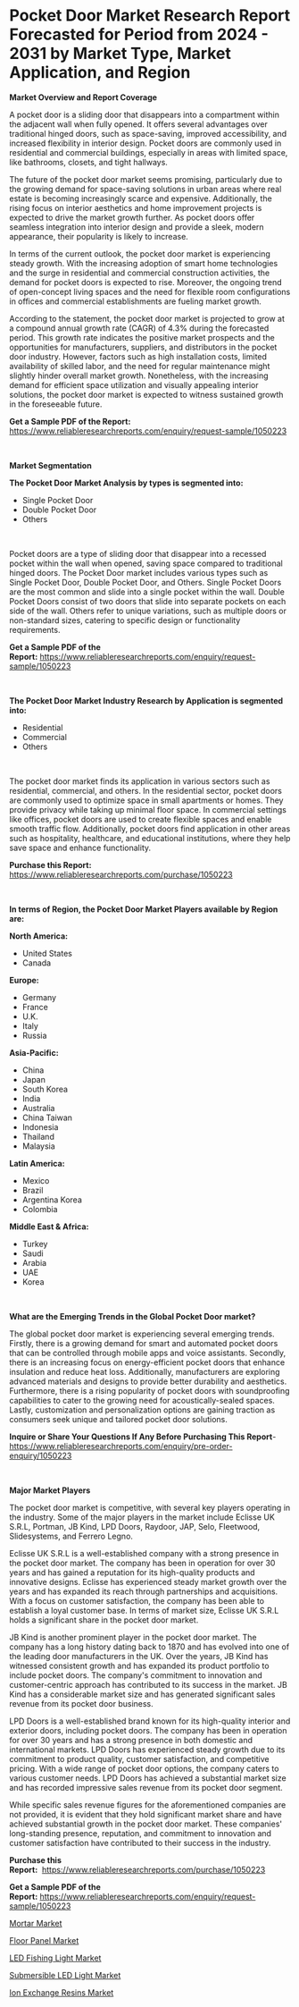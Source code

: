 <p><h1>Pocket Door Market Research Report Forecasted for Period from 2024 -  2031 by Market Type, Market Application, and Region</h1></p><p><strong>Market Overview and Report Coverage</strong></p>
<p><p>A pocket door is a sliding door that disappears into a compartment within the adjacent wall when fully opened. It offers several advantages over traditional hinged doors, such as space-saving, improved accessibility, and increased flexibility in interior design. Pocket doors are commonly used in residential and commercial buildings, especially in areas with limited space, like bathrooms, closets, and tight hallways.</p><p>The future of the pocket door market seems promising, particularly due to the growing demand for space-saving solutions in urban areas where real estate is becoming increasingly scarce and expensive. Additionally, the rising focus on interior aesthetics and home improvement projects is expected to drive the market growth further. As pocket doors offer seamless integration into interior design and provide a sleek, modern appearance, their popularity is likely to increase.</p><p>In terms of the current outlook, the pocket door market is experiencing steady growth. With the increasing adoption of smart home technologies and the surge in residential and commercial construction activities, the demand for pocket doors is expected to rise. Moreover, the ongoing trend of open-concept living spaces and the need for flexible room configurations in offices and commercial establishments are fueling market growth.</p><p>According to the statement, the pocket door market is projected to grow at a compound annual growth rate (CAGR) of 4.3% during the forecasted period. This growth rate indicates the positive market prospects and the opportunities for manufacturers, suppliers, and distributors in the pocket door industry. However, factors such as high installation costs, limited availability of skilled labor, and the need for regular maintenance might slightly hinder overall market growth. Nonetheless, with the increasing demand for efficient space utilization and visually appealing interior solutions, the pocket door market is expected to witness sustained growth in the foreseeable future.</p></p>
<p><strong>Get a Sample PDF of the Report:</strong> <a href="https://www.reliableresearchreports.com/enquiry/request-sample/1050223">https://www.reliableresearchreports.com/enquiry/request-sample/1050223</a></p>
<p>&nbsp;</p>
<p><strong>Market Segmentation</strong></p>
<p><strong>The Pocket Door Market Analysis by types is segmented into:</strong></p>
<p><ul><li>Single Pocket Door</li><li>Double Pocket Door</li><li>Others</li></ul></p>
<p>&nbsp;</p>
<p><p>Pocket doors are a type of sliding door that disappear into a recessed pocket within the wall when opened, saving space compared to traditional hinged doors. The Pocket Door market includes various types such as Single Pocket Door, Double Pocket Door, and Others. Single Pocket Doors are the most common and slide into a single pocket within the wall. Double Pocket Doors consist of two doors that slide into separate pockets on each side of the wall. Others refer to unique variations, such as multiple doors or non-standard sizes, catering to specific design or functionality requirements.</p></p>
<p><strong>Get a Sample PDF of the Report:</strong>&nbsp;<a href="https://www.reliableresearchreports.com/enquiry/request-sample/1050223">https://www.reliableresearchreports.com/enquiry/request-sample/1050223</a></p>
<p>&nbsp;</p>
<p><strong>The Pocket Door Market Industry Research by Application is segmented into:</strong></p>
<p><ul><li>Residential</li><li>Commercial</li><li>Others</li></ul></p>
<p>&nbsp;</p>
<p><p>The pocket door market finds its application in various sectors such as residential, commercial, and others. In the residential sector, pocket doors are commonly used to optimize space in small apartments or homes. They provide privacy while taking up minimal floor space. In commercial settings like offices, pocket doors are used to create flexible spaces and enable smooth traffic flow. Additionally, pocket doors find application in other areas such as hospitality, healthcare, and educational institutions, where they help save space and enhance functionality.</p></p>
<p><strong>Purchase this Report:</strong>&nbsp; <a href="https://www.reliableresearchreports.com/purchase/1050223">https://www.reliableresearchreports.com/purchase/1050223</a></p>
<p>&nbsp;</p>
<p><strong>In terms of Region, the Pocket Door Market Players available by Region are:</strong></p>
<p>
    <p> <strong> North America: </strong>
        <ul>
            <li>United States</li>
            <li>Canada</li>
        </ul>
        </p> 
    <p> <strong> Europe: </strong>
        <ul>
            <li>Germany</li>
            <li>France</li>
            <li>U.K.</li>
            <li>Italy</li>
            <li>Russia</li>
        </ul>
        </p> 
    <p> <strong> Asia-Pacific: </strong>
        <ul>
            <li>China</li>
            <li>Japan</li>
            <li>South Korea</li>
            <li>India</li>
            <li>Australia</li>
            <li>China Taiwan</li>
            <li>Indonesia</li>
            <li>Thailand</li>
            <li>Malaysia</li>
        </ul>
        </p> 
    <p> <strong> Latin America: </strong>
        <ul>
            <li>Mexico</li>
            <li>Brazil</li>
            <li>Argentina Korea</li>
            <li>Colombia</li>
        </ul>
        </p> 
    <p> <strong> Middle East & Africa: </strong>
        <ul>
            <li>Turkey</li>
            <li>Saudi</li>
            <li>Arabia</li>
            <li>UAE</li>
            <li>Korea</li>
        </ul>
    </p>
    </p>
<p>&nbsp;</p>
<p><strong>What are the Emerging Trends in the Global Pocket Door market?</strong></p>
<p><p>The global pocket door market is experiencing several emerging trends. Firstly, there is a growing demand for smart and automated pocket doors that can be controlled through mobile apps and voice assistants. Secondly, there is an increasing focus on energy-efficient pocket doors that enhance insulation and reduce heat loss. Additionally, manufacturers are exploring advanced materials and designs to provide better durability and aesthetics. Furthermore, there is a rising popularity of pocket doors with soundproofing capabilities to cater to the growing need for acoustically-sealed spaces. Lastly, customization and personalization options are gaining traction as consumers seek unique and tailored pocket door solutions.</p></p>
<p><strong>Inquire or Share Your Questions If Any Before Purchasing This Report</strong>- <a href="https://www.reliableresearchreports.com/enquiry/pre-order-enquiry/1050223">https://www.reliableresearchreports.com/enquiry/pre-order-enquiry/1050223</a></p>
<p>&nbsp;</p>
<p><strong>Major Market Players</strong></p>
<p><p>The pocket door market is competitive, with several key players operating in the industry. Some of the major players in the market include Eclisse UK S.R.L, Portman, JB Kind, LPD Doors, Raydoor, JAP, Selo, Fleetwood, Slidesystems, and Ferrero Legno.</p><p>Eclisse UK S.R.L is a well-established company with a strong presence in the pocket door market. The company has been in operation for over 30 years and has gained a reputation for its high-quality products and innovative designs. Eclisse has experienced steady market growth over the years and has expanded its reach through partnerships and acquisitions. With a focus on customer satisfaction, the company has been able to establish a loyal customer base. In terms of market size, Eclisse UK S.R.L holds a significant share in the pocket door market.</p><p>JB Kind is another prominent player in the pocket door market. The company has a long history dating back to 1870 and has evolved into one of the leading door manufacturers in the UK. Over the years, JB Kind has witnessed consistent growth and has expanded its product portfolio to include pocket doors. The company's commitment to innovation and customer-centric approach has contributed to its success in the market. JB Kind has a considerable market size and has generated significant sales revenue from its pocket door business.</p><p>LPD Doors is a well-established brand known for its high-quality interior and exterior doors, including pocket doors. The company has been in operation for over 30 years and has a strong presence in both domestic and international markets. LPD Doors has experienced steady growth due to its commitment to product quality, customer satisfaction, and competitive pricing. With a wide range of pocket door options, the company caters to various customer needs. LPD Doors has achieved a substantial market size and has recorded impressive sales revenue from its pocket door segment.</p><p>While specific sales revenue figures for the aforementioned companies are not provided, it is evident that they hold significant market share and have achieved substantial growth in the pocket door market. These companies' long-standing presence, reputation, and commitment to innovation and customer satisfaction have contributed to their success in the industry.</p></p>
<p><strong>Purchase this Report:</strong>&nbsp;&nbsp;<a href="https://www.reliableresearchreports.com/purchase/1050223">https://www.reliableresearchreports.com/purchase/1050223</a></p>
<p></p>
<p><strong>Get a Sample PDF of the Report:</strong>&nbsp;<a href="https://www.reliableresearchreports.com/enquiry/request-sample/1050223">https://www.reliableresearchreports.com/enquiry/request-sample/1050223</a></p>
<p><p><a href="https://www.linkedin.com/pulse/mortar-market-insights-players-forecast-till-2030-listen2the-market-i7kie/">Mortar Market</a></p><p><a href="https://www.linkedin.com/pulse/floor-panel-market-size-share-global-analysis-report-2023-pg2ne/">Floor Panel Market</a></p><p><a href="https://github.com/elizabethdagraca/Market-Research-Report-List-1/blob/main/led-fishing-light-market.md">LED Fishing Light Market</a></p><p><a href="https://github.com/indrystar/Market-Research-Report-List-1/blob/main/submersible-led-light-market.md">Submersible LED Light Market</a></p><p><a href="https://www.linkedin.com/pulse/ion-exchange-resins-market-research-report-provides-qh9xe/">Ion Exchange Resins Market</a></p></p>